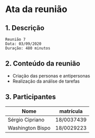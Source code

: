 # Ata da reunião

## 1. Descrição

```
Reunião 7
Data: 03/09/2020
Duração: 480 minutos
```

## 2. Conteúdo da reunião

* Criação das personas e antipersonas
* Realização da análise de tarefas

## 3. Participantes

|Nome|matrícula|
|-|-|
| Sérgio Cipriano  | 18/0037439 |
| Washington Bispo | 18/0029223 |